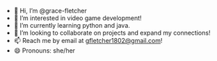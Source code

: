 - 👋 Hi, I’m @grace-fletcher
- 👀 I’m interested in video game development!
- 🌱 I’m currently learning python and java.
- 💞️ I’m looking to collaborate on projects and expand my connections!
- 📫 Reach me by email at gfletcher1802@gmail.com!
- 😄 Pronouns: she/her

<!---
grace-fletcher/grace-fletcher is a ✨ special ✨ repository because its `README.md` (this file) appears on your GitHub profile.
You can click the Preview link to take a look at your changes.
--->
